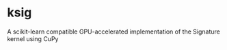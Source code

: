 # ksig
A scikit-learn compatible GPU-accelerated implementation of the Signature kernel using CuPy 
